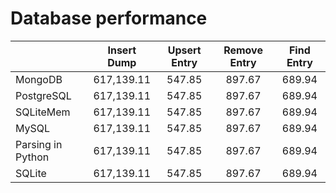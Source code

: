 # Database performance

|                   | Insert Dump | Upsert Entry | Remove Entry | Find Entry |
| :---------------- | :---------: | :----------: | :----------: | :--------: |
| MongoDB           | 617,139.11  |    547.85    |    897.67    |   689.94   |
| PostgreSQL        | 617,139.11  |    547.85    |    897.67    |   689.94   |
| SQLiteMem         | 617,139.11  |    547.85    |    897.67    |   689.94   |
| MySQL             | 617,139.11  |    547.85    |    897.67    |   689.94   |
| Parsing in Python | 617,139.11  |    547.85    |    897.67    |   689.94   |
| SQLite            | 617,139.11  |    547.85    |    897.67    |   689.94   |

